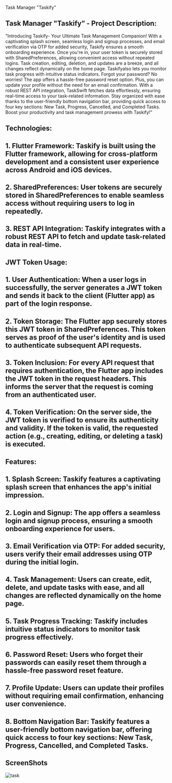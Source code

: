 Task Manager "Taskify” 

## Task Manager "Taskify” - Project Description:
"Introducing Taskify- Your Ultimate Task Management Companion! With a captivating splash screen, seamless login and signup processes, and email verification via OTP for added security, Taskify ensures a smooth onboarding experience. Once you're in, your user token is securely stored with SharedPreferences, allowing convenient access without repeated logins.
Task creation, editing, deletion, and updates are a breeze, and all changes reflect dynamically on the home page. Taskifyalso lets you monitor task progress with intuitive status indicators. Forgot your password? No worries! The app offers a hassle-free password reset option. Plus, you can update your profile without the need for an email confirmation. With a robust REST API integration, TaskSwift fetches data effortlessly, ensuring real-time access to your task-related information.
Stay organized with ease thanks to the user-friendly bottom navigation bar, providing quick access to four key sections: New Task, Progress, Cancelled, and Completed Tasks. Boost your productivity and task management prowess with Taskify!"

## Technologies:
## 1.	Flutter Framework: Taskify is built using the Flutter framework, allowing for cross-platform development and a consistent user experience across Android and iOS devices.
## 2.	SharedPreferences: User tokens are securely stored in SharedPreferences to enable seamless access without requiring users to log in repeatedly.
## 3.	REST API Integration: Taskify integrates with a robust REST API to fetch and update task-related data in real-time.

## JWT Token Usage:
## 1.	User Authentication: When a user logs in successfully, the server generates a JWT token and sends it back to the client (Flutter app) as part of the login response.
## 2.	Token Storage: The Flutter app securely stores this JWT token in SharedPreferences. This token serves as proof of the user's identity and is used to authenticate subsequent API requests.
## 3.	Token Inclusion: For every API request that requires authentication, the Flutter app includes the JWT token in the request headers. This informs the server that the request is coming from an authenticated user.
## 4.	Token Verification: On the server side, the JWT token is verified to ensure its authenticity and validity. If the token is valid, the requested action (e.g., creating, editing, or deleting a task) is executed.
 
## Features:

## 1.	Splash Screen: Taskify features a captivating splash screen that enhances the app's initial impression.
## 2.	Login and Signup: The app offers a seamless login and signup process, ensuring a smooth onboarding experience for users.
## 3.	Email Verification via OTP: For added security, users verify their email addresses using OTP during the initial login.
## 4.	Task Management: Users can create, edit, delete, and update tasks with ease, and all changes are reflected dynamically on the home page.
## 5.	Task Progress Tracking: Taskify includes intuitive status indicators to monitor task progress effectively.
## 6.	Password Reset: Users who forget their passwords can easily reset them through a hassle-free password reset feature.
## 7.	Profile Update: Users can update their profiles without requiring email confirmation, enhancing user convenience.
## 8.	Bottom Navigation Bar: Taskify features a user-friendly bottom navigation bar, offering quick access to four key sections: New Task, Progress, Cancelled, and Completed Tasks.

## ScreenShots
![task](https://github.com/sajibmalek/Task-Manager-/assets/44054338/70a0037d-9fca-4304-bd78-1b8c231d8ed9)





